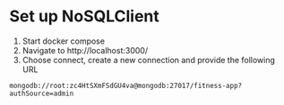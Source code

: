 # Set up NoSQLClient

1. Start docker compose
2. Navigate to http://localhost:3000/
3. Choose connect, create a new connection and provide the following URL
```
mongodb://root:zc4HtSXmFSdGU4va@mongodb:27017/fitness-app?authSource=admin
```